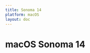 ```yaml
---
title: Sonoma 14
platform: macOS
layout: doc
---
```


# macOS Sonoma 14

<LatestFeatures 
  title="Sonoma 14" 
  platform="macOS"
  dataPath="/v2/macos_data_feed.json" 
  linksData="/v1/essential_links.json"
/>

<SecurityInfo 
  title="Sonoma 14" 
  platform="macOS"
  dataPath="/v2/macos_data_feed.json"
/>
